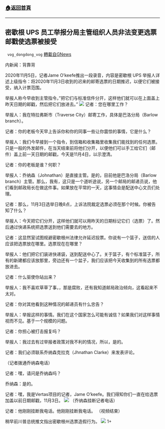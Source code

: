 ###  [:house:返回首頁](https://github.com/ourhimalayas/txt)
---

## 密歇根 UPS 员工举报分局主管组织人员非法变更选票邮戳使选票被接受
` vog_dongdong_vog` [轉載自GNews](https://gnews.org/zh-hans/529596/)

内新闻：背靠背

2020年11月5日，记者Jame O’keefe推出一段录音，内容是密歇根 UPS 举报人详述上级指令：将2020年11月3日收到的迟来的邮寄选票的日期推迟，以便它们被接受，纳入计票范围。

举报人称今早收到主管指令，”把它们与标准信件分开，这样他们就可以在上面盖上昨天日期的邮戳，然后把它们放进去。”
![]()![](https://gnews-media-offload.s3.amazonaws.com/wp-content/uploads/2020/11/05035353/image-96.png)
记者：您在哪里工作？

举报人：我在特拉弗斯市（Traverse City）邮寄工作，具体是巴洛分局（Barlow branch）。

记者：你的老板今天早上告诉你和你的同事一些让你震惊的事情，它是什么？

举报人：我们今早接到一个指令，到信箱和收集箱里收集我们能找到的任何选票。只是一般的外发邮件，在当天结束前将他们分开，以便他们可以手工给它们（邮件）盖上前一天日期的邮戳，今天是11月4日，以示澄清。

记者：你的老板是谁？何职？

举报人：乔纳森（Johnathan）是直接主管。是的，目前他是巴洛分局（Barlow branch）主管。那么，我有，这只是一个道听途说，另一个邮局的邮递员说，他们看到邮政局长在做这件事。如果放在平常的一天，这事情会是配送中心文员们处理。

记者：那么，11月3日选举日晚8点，上诉法院裁定选票必须在那个时候。你被告知了什么？

举报人：今天把它们分开，这样他们就可以用昨天的日期标记它们（选票）了。然后通过快递系统把选票送到他们需要去的地方。

记者：这显然室试图规避密歇根州法律允许延迟投票。你说有一个篮子，送信的人应该把选票放在哪里。选票现在在哪里？

举报人：他们把它们装进快递袋，送到配送中心了。关于篮子，有个标准篮子，所有的新建都应该放那里，旁边还有一个盆子，我们应该把今天收集到的所有选票都放进去。

记者：什么驱使你站出来？

举报人：我不喜欢草草了事，，那是腐败，还有我知道邮局政治倾向，这看起来不太对。

记者：你对其他看到这种情况的邮递员有什么忠告？

举报人：举报这样的事情。我们在这个国家怎么可能有诚信？如果我们对这样事情视而不见。基于一个规模的问题。

记者：你担心被打击报复吗？

举报人：我过去有过举报者政策对我不利的情况，所以，是的。

记者：我们必须联系乔纳森克拉克（Jhnathan Clarke）来发表评论。

（记者拨通乔纳森电话）

记者：嘿，请问是乔纳森吗？

乔纳森：是的。

记者：嘿，我是Vertas项目的记者，Jame O’keefe。我们得知你们一直在给选票加盖以前日期邮戳，11月3日。
![]()![](https://gnews-media-offload.s3.amazonaws.com/wp-content/uploads/2020/11/05035612/image-97.png)
（乔纳森挂断记者电话）

记者：他刚刚挂断我电话。他刚刚挂断我电话。 （视频结束）

稍早前川普总统推文指出密歇根州选票造假行为。
![]()![](https://gnews-media-offload.s3.amazonaws.com/wp-content/uploads/2020/11/05040123/image-98.png)
1+
